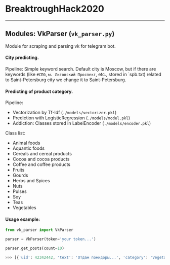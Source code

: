 # BreaktroughHack2020

---

## Modules: VkParser (`vk_parser.py`)

Module for scraping and parsing vk for telegram bot.

#### City predicting.

Pipeline: Simple keyword search. Default city is Moscow, but if there are keywords (like `#СПб`, `м. Лиговский Проспект`, etc., stored in `spb.txt) related to Saint-Petersburg city we change it to Saint-Petersburg.

#### Predicting of product category.

Pipeline: 
- Vectorization by Tf-Idf (`./models/vectorizer.pkl`)
- Prediction with LogisticRegression (`./models/model.pkl`)
- Addiction: Classes stored in LabelEncoder (`./models/encoder.pkl`)

Class list: 
- Animal foods
- Aquantic foods
- Cereals and cereal products
- Cocoa and cocoa products
- Coffee and coffee products
- Fruits
- Gourds
- Herbs and Spices
- Nuts
- Pulses
- Soy
- Teas
- Vegetables

#### Usage example:

```python
from vk_parser import VkParser 

parser = VkParser(token='your token...')

parser.get_posts(count=10)

>>> [{'uid': 42342442, 'text': 'Отдам помидоры...', 'category': 'Vegetables', 'location': 'Moscow', 'imgs': 'https://sun1-83.userapi.com/GE_s8ISzKaFlWvxwf_BQcqdRCvqHWVEblEjuAQ/OAeJmAI3DcA.jpg https://sun1-90.userapi.com/D0hGvzNOvYSuC5i6Axfklcz5Eyh-phqaAyp-HA/EQzMeWUWQ54.jpg' ...}, {'uid': 55434, 'text': 'Отдам огурцы', ...} ...]

```
 
